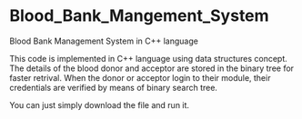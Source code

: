 # Blood_Bank_Mangement_System
Blood Bank Management System in C++ language

This code is implemented in C++ language using data structures concept.
The details of the blood donor and acceptor are stored in the binary tree for faster retrival.
When the donor or acceptor login to their module, their credentials are verified by means of binary search tree.


You can just simply download the file and run it.
